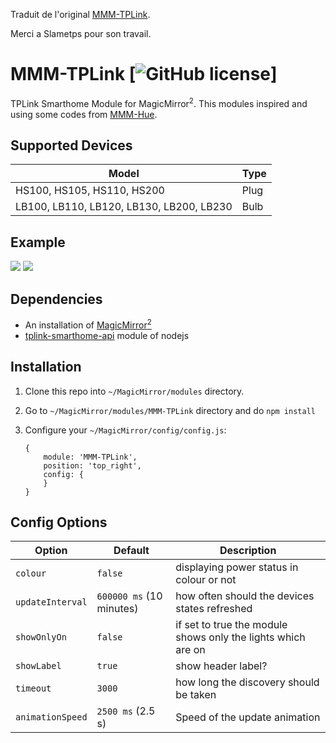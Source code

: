 Traduit de l'original [MMM-TPLink](https://github.com/slametps/MMM-TPLink).

Merci a Slametps pour son travail.

# MMM-TPLink [![GitHub license](https://img.shields.io/badge/license-MIT-blue.svg?style=flat)]

TPLink Smarthome Module for MagicMirror<sup>2</sup>.
This modules inspired and using some codes from [MMM-Hue](https://github.com/MitchSS/MMM-Hue).

## Supported Devices

| Model                                    | Type |
|------------------------------------------|------|
| HS100, HS105, HS110, HS200               | Plug |
| LB100, LB110, LB120, LB130, LB200, LB230 | Bulb |

## Example

![](others/MMM-TPLink-screenshot-01.png)   ![](others/MMM-TPLink-screenshot-02.png)

## Dependencies

* An installation of [MagicMirror<sup>2</sup>](https://github.com/MichMich/MagicMirror)
* [tplink-smarthome-api](https://github.com/plasticrake/tplink-smarthome-api) module of nodejs

## Installation

1. Clone this repo into `~/MagicMirror/modules` directory.
2. Go to `~/MagicMirror/modules/MMM-TPLink` directory and do `npm install`
3. Configure your `~/MagicMirror/config/config.js`:

    ```
    {
        module: 'MMM-TPLink',
        position: 'top_right',
        config: {
        }
    }
    ```

## Config Options

| **Option** | **Default** | **Description** |
| --- | --- | --- |
| `colour` | `false` | displaying power status in colour or not |
| `updateInterval` | `600000 ms` (10 minutes) | how often should the devices states refreshed |
| `showOnlyOn` | `false` | if set to true the module shows only the lights which are on |
| `showLabel` | `true` | show header label? |
| `timeout` | `3000` | how long the discovery should be taken |
| `animationSpeed` | `2500 ms` (2.5 s) | Speed of the update animation |
